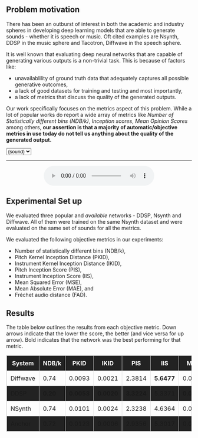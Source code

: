<script>
    import examples from "./examples.json"
    const sounds = Array.from(Object.keys(examples))
    let selectedSound = sounds[0]
</script>

## Problem motivation

There has been an outburst of interest in both the academic and industry spheres in developing deep learning models that are able to generate sounds - whether it is speech or music. Oft cited examples are Nsynth, DDSP in the music sphere and Tacotron, Diffwave in the speech sphere.

It is well known that evaluating deep neural networks that are capable of generating various outputs is a non-trivial task. This is because of factors like:

- unavailablility of ground truth data that adequately captures all possible generative outcomes,
- a lack of good datasets for training and testing and most importantly,
- a lack of metrics that discuss the quality of the generated outputs.

Our work specifically focuses on the metrics aspect of this problem. While a lot of popular works do report a wide array of metrics like _Number of Statistically different bins (NDB/k)_, _Inception scores_, _Mean Opinion Scores_ among others, **our assertion is that a majority of automatic/objective metrics in use today do not tell us anything about the quality of the generated output.**

<div>
    <select bind:value={selectedSound}>
    {#each sounds as sound}
        <option value={sound}>{sound}</option>
    {/each}
    </select>
    <hr/>
    <div class="audio_container">
        <audio src={`https://samples.ashva.la/reference/${selectedSound}.wav`} controls />
        <audio src={`https://samples.ashva.la/nsynth_output/${selectedSound}.wav`} controls />
        <audio src={`https://samples.ashva.la/ddsp_output/${selectedSound}.wav`} controls />
        <audio src={`https://samples.ashva.la/diffwave_output/${selectedSound}.wav`} controls />
        <audio src={`https://samples.ashva.la/anchor_output/${selectedSound}.wav`} controls />
    </div>

</div>

## Experimental Set up

We evaluated three popular and _available_ networks - DDSP, Nsynth and Diffwave. All of them were trained on the same Nsynth dataset and were evaluated on the same set of sounds for all the metrics.

We evaluated the following objective metrics in our experiments:

- Number of statistically different bins (NDB/k),
- Pitch Kernel Inception Distance (PKID),
- Instrument Kernel Inception Distance (IKID),
- Pitch Inception Score (PIS),
- Instrument Inception Score (IIS),
- Mean Squared Error (MSE),
- Mean Absolute Error (MAE), and
- Fréchet audio distance (FAD).

## Results

The table below outlines the results from each objective metric. Down arrows indicate that the lower the score, the better (and vice versa for up arrow). Bold indicates that the network was the best performing for that metric.

| System   | NDB/k <i class="las la-long-arrow-alt-down"></i> | PKID <i class="las la-long-arrow-alt-down"></i> | IKID <i class="las la-long-arrow-alt-down"></i> | PIS <i class="las la-long-arrow-alt-up"></i> | IIS <i class="las la-long-arrow-alt-up"></i> | MSE <i class="las la-long-arrow-alt-down"></i> | MAE <i class="las la-long-arrow-alt-down"></i> | FAD <i class="las la-long-arrow-alt-down"></i> |
| -------- | ------------------------------------------------ | ----------------------------------------------- | ----------------------------------------------- | -------------------------------------------- | -------------------------------------------- | ---------------------------------------------- | ---------------------------------------------- | ---------------------------------------------- |
| Diffwave | 0.74                                             | 0.0093                                          | 0.0021                                          | 2.3814                                       | **5.6477**                                   | 0.0291                                         | 0.1369                                         | 7.9488                                         |
| DDSP     | **0.20**                                         | **0.0053**                                      | **0.0020**                                      | **3.3224**                                   | 5.3371                                       | **0.0130**                                     | **0.0666**                                     | **1.1519**                                     |
| NSynth   | 0.74                                             | 0.0101                                          | 0.0024                                          | 2.3238                                       | 4.6364                                       | 0.0329                                         | 0.1224                                         | 4.0590                                         |
| Anchor   | 0.72                                             | 0.0123                                          | 0.0006                                          | 2.9356                                       | 5.3017                                       | 0.0257                                         | 0.0857                                         | 1.4952                                         |

<style>
    .audio_container{
        display:flex;
        flex-direction:column;
        justify-content:space-between;
        align-items:center;
    }
    table{ 
        border-collapse: collapse;
        width: 100%;
        border-spacing: 0;
        border: 1px solid #ddd;
    }
    table tr:nth-child(even){
        background-color: #222;
    }

    th{ 
        background-color: #222;
        color: white;
        padding: 10px;
        border: 1px solid #ddd;        
    }
    td{ 
        padding: 10px;
        border: 1px solid #ddd;
    }
</style>
